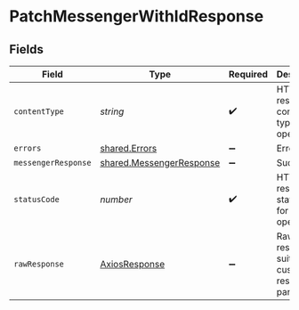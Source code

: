 # PatchMessengerWithIdResponse


## Fields

| Field                                                                | Type                                                                 | Required                                                             | Description                                                          |
| -------------------------------------------------------------------- | -------------------------------------------------------------------- | -------------------------------------------------------------------- | -------------------------------------------------------------------- |
| `contentType`                                                        | *string*                                                             | :heavy_check_mark:                                                   | HTTP response content type for this operation                        |
| `errors`                                                             | [shared.Errors](../../models/shared/errors.md)                       | :heavy_minus_sign:                                                   | Error                                                                |
| `messengerResponse`                                                  | [shared.MessengerResponse](../../models/shared/messengerresponse.md) | :heavy_minus_sign:                                                   | Success                                                              |
| `statusCode`                                                         | *number*                                                             | :heavy_check_mark:                                                   | HTTP response status code for this operation                         |
| `rawResponse`                                                        | [AxiosResponse](https://axios-http.com/docs/res_schema)              | :heavy_minus_sign:                                                   | Raw HTTP response; suitable for custom response parsing              |